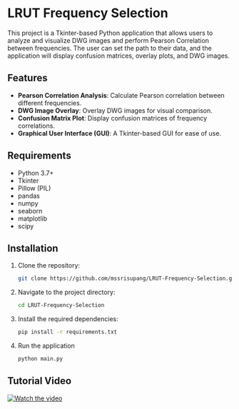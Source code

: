 # LRUT Frequency Selection

This project is a Tkinter-based Python application that allows users to analyze and visualize DWG images and perform Pearson Correlation between frequencies. The user can set the path to their data, and the application will display confusion matrices, overlay plots, and DWG images.

## Features

- **Pearson Correlation Analysis**: Calculate Pearson correlation between different frequencies.
- **DWG Image Overlay**: Overlay DWG images for visual comparison.
- **Confusion Matrix Plot**: Display confusion matrices of frequency correlations.
- **Graphical User Interface (GUI)**: A Tkinter-based GUI for ease of use.

## Requirements

- Python 3.7+
- Tkinter
- Pillow (PIL)
- pandas
- numpy
- seaborn
- matplotlib
- scipy

## Installation

1. Clone the repository:

   ```bash
   git clone https://github.com/mssrisupang/LRUT-Frequency-Selection.git

2. Navigate to the project directory:
   
   ```bash
   cd LRUT-Frequency-Selection

4. Install the required dependencies:
   
    ```bash
   pip install -r requirements.txt

5. Run the application
   
   ```bash
   python main.py


## Tutorial Video

[![Watch the video](https://img.youtube.com/vi/tqYm0su9Kwc/maxresdefault.jpg)](https://youtu.be/tqYm0su9Kwc?si=OxY-KirNgoIZdtS6)





